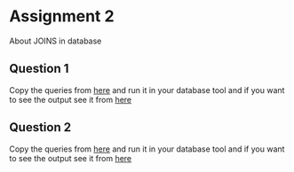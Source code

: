 # Assignment 2
About JOINS in database


## Question 1
Copy the queries from [here](https://github.com/jayan058/database-assignments/blob/assignment-3/assignment-three/question-one-queries-only.txt) and run it in your database tool and if you want to see the output see it from  [here](https://github.com/jayan058/database-assignments/blob/assignment-3/assignment-three/question-one-queries-with-results.pdf) 


## Question 2
Copy the queries from [here](https://github.com/jayan058/database-assignments/blob/assignment-3/assignment-three/question-two-queries-only.txt) and run it in your database tool and if you want to see the output see it from  [here](https://github.com/jayan058/database-assignments/blob/assignment-3/assignment-three/question-two-queries-with-results.pdf)
